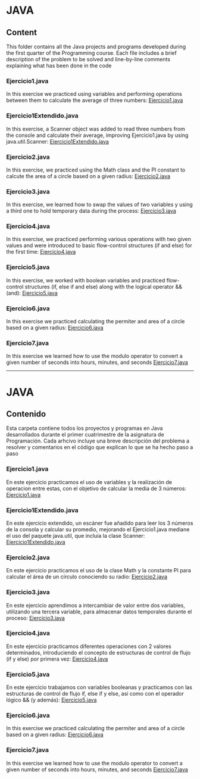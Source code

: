 # JAVA

## Content

This folder contains all the Java projects and programs developed during the first quarter of the Programming course. Each file includes a brief description of the problem to 
be solved and line-by-line comments explaining what has been done in the code 


### Ejercicio1.java
In this exercise we practiced using variables and performing operations between them to calculate the average of three numbers: [Ejercicio1.java](Ejercicio1.java)

### Ejercicio1Extendido.java
In this exercise, a Scanner object was added to read three numbers from the console and calculate their average, improving Ejercicio1.java by using java.util.Scanner: 
[Ejercicio1Extendido.java](Ejercicio1Extendido.java)

### Ejercicio2.java
In this exercise, we practiced using the Math class and the PI constant to calcute the area of a circle based on a given radius: [Ejercicio2.java](Ejercicio2.java)

### Ejercicio3.java
In this exercise, we learned how to swap the values of two variables y using a third one to hold temporary data during the process: [Ejercicio3.java](Ejercicio3.java)

### Ejercicio4.java
In this exercise, we practiced performing various operations with two given values and were introduced  to basic flow-control structures (if and else) for the first time: [Ejercicio4.java](Ejercicio4.java)

### Ejercicio5.java
In this exercise, we worked with boolean variables and practiced flow-control structures (if, else if and else) along with the logical operator && (and): [Ejercicio5.java](Ejercicio5.java)

### Ejercicio6.java
In this exercise we practiced calculating the permiter and area of a circle based on a given radius: [Ejercicio6.java](Ejercicio6.java)

### Ejercicio7.java
In this exercise we learned how to use the modulo operator to convert a given number of seconds into hours, minutes, and seconds [Ejercicio7.java](Ejercicio7.java)

------------

# JAVA

## Contenido

Esta carpeta contiene todos los proyectos y programas en Java desarrollados durante el primer cuatrimestre de la asignatura de Programación. Cada arhcivo incluye una breve descripción del 
problema a resolver y comentarios en el código que explican lo que se ha hecho paso a paso

### Ejercicio1.java
En este ejercicio practicamos el uso de variables y la realización de operacion entre estas, con el objetivo de calcular la media de 3 números: [Ejercicio1.java](Ejercicio1.java)

### Ejercicio1Extendido.java
En este ejercicio extendido, un escáner fue añadido para leer los 3 números de la consola y calcular su promedio, mejorando el Ejercicio1.java mediane el uso del paquete java.util, que incluía la clase Scanner:
[Ejercicio1Extendido.java](Ejercicio1Extendido.java)

### Ejercicio2.java
En este ejercicio practicamos el uso de la clase Math y la constante PI para calcular el área de un círculo conociendo su radio: [Ejercicio2.java](Ejercicio2.java)

### Ejercicio3.java
En este ejercicio aprendimos a intercambiar de valor entre dos variables, utilizando una tercera variable, para almacenar datos temporales durante el proceso: [Ejercicio3.java](Ejercicio3.java)

### Ejercicio4.java
En este ejercicio practicamos diferentes operaciones con 2 valores determinados, introduciendo el concepto de estructuras de control de flujo (if y else) por primera vez: [Ejercicio4.java](Ejercicio4.java)

### Ejercicio5.java
En este ejercicio trabajamos con variables booleanas y practicamos con las estructuras de control de flujo if, else if y else, así como con el operador lógico && (y además): [Ejercicio5.java](Ejercicio5.java)

### Ejercicio6.java
In this exercise we practiced calculating the permiter and area of a circle based on a given radius: [Ejercicio6.java](Ejercicio6.java)

### Ejercicio7.java
In this exercise we learned how to use the modulo operator to convert a given number of seconds into hours, minutes, and seconds [Ejercicio7.java](Ejercicio7.java)


